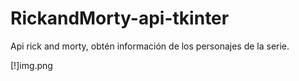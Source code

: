 # RickandMorty-api-tkinter

Api rick and morty, obtén información de los personajes de la serie.

[!]img.png
